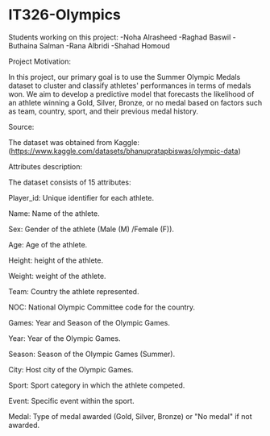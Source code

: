 # IT326-Olympics
Students working on this project:
-Noha Alrasheed
-Raghad Baswil
-Buthaina Salman
-Rana Albridi
-Shahad Homoud

Project Motivation: 

In this project, our primary goal is to use the Summer Olympic Medals dataset to cluster and classify athletes' performances in terms of medals won. We aim to develop a predictive model that forecasts the likelihood of an athlete winning a Gold, Silver, Bronze, or no medal based on factors such as team, country, sport, and their previous medal history.


Source: 

The dataset was obtained from Kaggle: (https://www.kaggle.com/datasets/bhanupratapbiswas/olympic-data)



Attributes description:

The dataset consists of 15 attributes:

Player_id: Unique identifier for each athlete.

Name: Name of the athlete.

Sex: Gender of the athlete (Male (M) /Female (F)).

Age: Age of the athlete.

Height: height of the athlete.

Weight: weight of the athlete.

Team: Country the athlete represented.

NOC: National Olympic Committee code for the country.

Games: Year and Season of the Olympic Games.

Year: Year of the Olympic Games.

Season: Season of the Olympic Games (Summer).

City: Host city of the Olympic Games.

Sport: Sport category in which the athlete competed.

Event: Specific event within the sport.

Medal: Type of medal awarded (Gold, Silver, Bronze) or "No medal" if not awarded.

